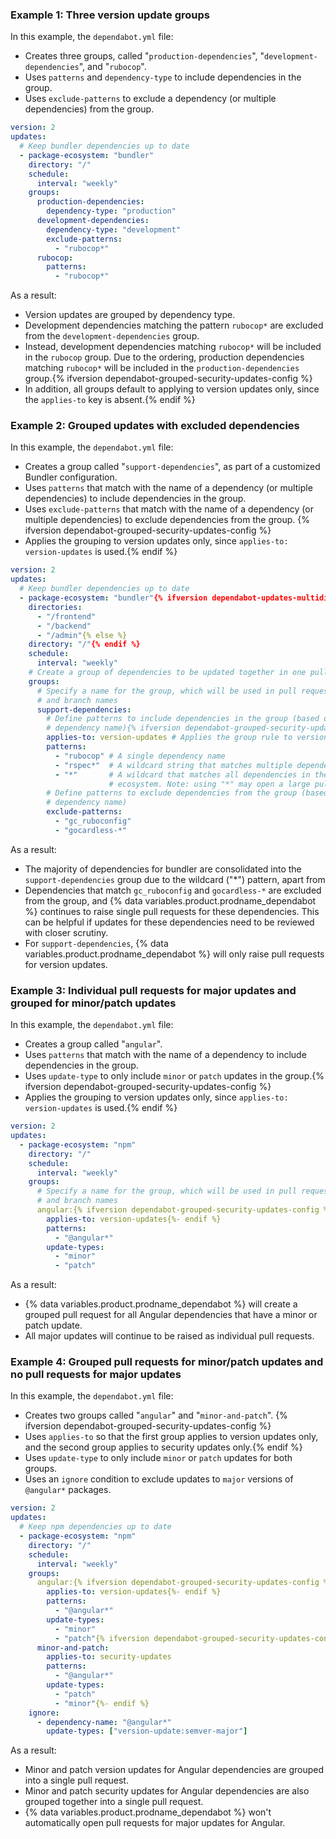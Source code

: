 ### Example 1: Three version update groups

In this example, the `dependabot.yml` file:
* Creates three groups, called "`production-dependencies`", "`development-dependencies`", and "`rubocop`".
* Uses `patterns` and `dependency-type` to include dependencies in the group.
* Uses `exclude-patterns` to exclude a dependency (or multiple dependencies) from the group.

```yaml
version: 2
updates:
  # Keep bundler dependencies up to date
  - package-ecosystem: "bundler"
    directory: "/"
    schedule:
      interval: "weekly"
    groups:
      production-dependencies:
        dependency-type: "production"
      development-dependencies:
        dependency-type: "development"
        exclude-patterns:
          - "rubocop*"
      rubocop:
        patterns:
          - "rubocop*"
```

As a result:
* Version updates are grouped by dependency type.
* Development dependencies matching the pattern `rubocop*` are excluded from the `development-dependencies` group.
* Instead, development dependencies matching `rubocop*` will be included in the `rubocop` group. Due to the ordering, production dependencies matching `rubocop*` will be included in the `production-dependencies` group.{% ifversion dependabot-grouped-security-updates-config %}
* In addition, all groups default to applying to version updates only, since the `applies-to` key is absent.{% endif %}

### Example 2: Grouped updates with excluded dependencies

In this example, the `dependabot.yml` file:
* Creates a group called "`support-dependencies`", as part of a customized Bundler configuration.
* Uses `patterns` that match with the name of a dependency (or multiple dependencies) to include dependencies in the group.
* Uses `exclude-patterns` that match with the name of a dependency (or multiple dependencies) to exclude dependencies from the group. {% ifversion dependabot-grouped-security-updates-config %}
* Applies the grouping to version updates only, since `applies-to: version-updates` is used.{% endif %}

```yaml
version: 2
updates:
  # Keep bundler dependencies up to date
  - package-ecosystem: "bundler"{% ifversion dependabot-updates-multidirectory-support %}
    directories:
      - "/frontend"
      - "/backend"
      - "/admin"{% else %}
    directory: "/"{% endif %}
    schedule:
      interval: "weekly"
    # Create a group of dependencies to be updated together in one pull request
    groups:
      # Specify a name for the group, which will be used in pull request titles
      # and branch names
      support-dependencies:
        # Define patterns to include dependencies in the group (based on
        # dependency name){% ifversion dependabot-grouped-security-updates-config %}
        applies-to: version-updates # Applies the group rule to version updates{%- endif %}
        patterns:
          - "rubocop" # A single dependency name
          - "rspec*"  # A wildcard string that matches multiple dependency names
          - "*"       # A wildcard that matches all dependencies in the package
                      # ecosystem. Note: using "*" may open a large pull request
        # Define patterns to exclude dependencies from the group (based on
        # dependency name)
        exclude-patterns:
          - "gc_ruboconfig"
          - "gocardless-*"
```

As a result:
* The majority of dependencies for bundler are consolidated into the `support-dependencies` group due to the wildcard ("*") pattern, apart from
* Dependencies that match `gc_ruboconfig` and `gocardless-*` are excluded from the group, and {% data variables.product.prodname_dependabot %} continues to raise single pull requests for these dependencies. This can be helpful if updates for these dependencies need to be reviewed with closer scrutiny.
* For `support-dependencies`, {% data variables.product.prodname_dependabot %} will only raise pull requests for version updates.

### Example 3: Individual pull requests for major updates and grouped for minor/patch updates

In this example, the `dependabot.yml` file:
* Creates a group called "`angular`".
* Uses `patterns` that match with the name of a dependency to include dependencies in the group.
* Uses `update-type` to only include `minor` or `patch` updates in the group.{% ifversion dependabot-grouped-security-updates-config %}
* Applies the grouping to version updates only, since `applies-to: version-updates` is used.{% endif %}

```yaml
version: 2
updates:
  - package-ecosystem: "npm"
    directory: "/"
    schedule:
      interval: "weekly"
    groups:
      # Specify a name for the group, which will be used in pull request titles
      # and branch names
      angular:{% ifversion dependabot-grouped-security-updates-config %}
        applies-to: version-updates{%- endif %}
        patterns:
          - "@angular*"
        update-types:
          - "minor"
          - "patch"
```

As a result:
* {% data variables.product.prodname_dependabot %} will create a grouped pull request for all Angular dependencies that have a minor or patch update.
* All major updates will continue to be raised as individual pull requests.

### Example 4: Grouped pull requests for minor/patch updates and no pull requests for major updates

In this example, the `dependabot.yml` file:
* Creates two groups called "`angular`" and "`minor-and-patch`". {% ifversion dependabot-grouped-security-updates-config %}
* Uses `applies-to` so that the first group applies to version updates only, and the second group applies to security updates only.{% endif %}
* Uses `update-type` to only include `minor` or `patch` updates for both groups.
* Uses an `ignore` condition to exclude updates to `major` versions of `@angular*` packages.

```yaml
version: 2
updates:
  # Keep npm dependencies up to date
  - package-ecosystem: "npm"
    directory: "/"
    schedule:
      interval: "weekly"
    groups:
      angular:{% ifversion dependabot-grouped-security-updates-config %}
        applies-to: version-updates{%- endif %}
        patterns:
          - "@angular*"
        update-types:
          - "minor"
          - "patch"{% ifversion dependabot-grouped-security-updates-config %}
      minor-and-patch:
        applies-to: security-updates
        patterns:
          - "@angular*"
        update-types:
          - "patch"
          - "minor"{%- endif %}
    ignore:
      - dependency-name: "@angular*"
        update-types: ["version-update:semver-major"]
```

As a result:
* Minor and patch version updates for Angular dependencies are grouped into a single pull request.
* Minor and patch security updates for Angular dependencies are also grouped together into a single pull request.
* {% data variables.product.prodname_dependabot %} won't automatically open pull requests for major updates for Angular.
